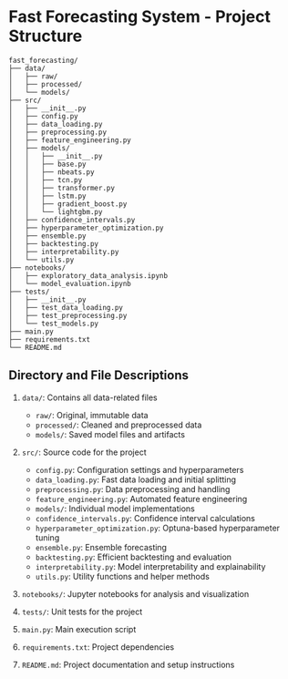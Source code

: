 # Fast Forecasting System - Project Structure

```
fast_forecasting/
├── data/
│   ├── raw/
│   ├── processed/
│   └── models/
├── src/
│   ├── __init__.py
│   ├── config.py
│   ├── data_loading.py
│   ├── preprocessing.py
│   ├── feature_engineering.py
│   ├── models/
│   │   ├── __init__.py
│   │   ├── base.py
│   │   ├── nbeats.py
│   │   ├── tcn.py
│   │   ├── transformer.py
│   │   ├── lstm.py
│   │   ├── gradient_boost.py
│   │   └── lightgbm.py
│   ├── confidence_intervals.py
│   ├── hyperparameter_optimization.py
│   ├── ensemble.py
│   ├── backtesting.py
│   ├── interpretability.py
│   └── utils.py
├── notebooks/
│   ├── exploratory_data_analysis.ipynb
│   └── model_evaluation.ipynb
├── tests/
│   ├── __init__.py
│   ├── test_data_loading.py
│   ├── test_preprocessing.py
│   └── test_models.py
├── main.py
├── requirements.txt
└── README.md
```

## Directory and File Descriptions

1. `data/`: Contains all data-related files
   - `raw/`: Original, immutable data
   - `processed/`: Cleaned and preprocessed data
   - `models/`: Saved model files and artifacts

2. `src/`: Source code for the project
   - `config.py`: Configuration settings and hyperparameters
   - `data_loading.py`: Fast data loading and initial splitting
   - `preprocessing.py`: Data preprocessing and handling
   - `feature_engineering.py`: Automated feature engineering
   - `models/`: Individual model implementations
   - `confidence_intervals.py`: Confidence interval calculations
   - `hyperparameter_optimization.py`: Optuna-based hyperparameter tuning
   - `ensemble.py`: Ensemble forecasting
   - `backtesting.py`: Efficient backtesting and evaluation
   - `interpretability.py`: Model interpretability and explainability
   - `utils.py`: Utility functions and helper methods

3. `notebooks/`: Jupyter notebooks for analysis and visualization
4. `tests/`: Unit tests for the project
5. `main.py`: Main execution script
6. `requirements.txt`: Project dependencies
7. `README.md`: Project documentation and setup instructions
